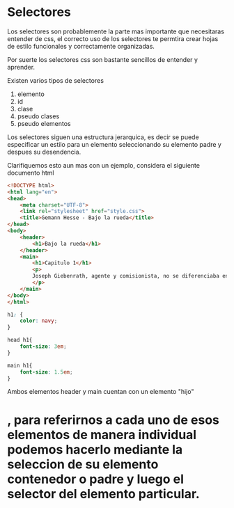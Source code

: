 Selectores
==========

Los selectores son probablemente la parte mas importante que necesitaras entender de css, el correcto uso de los selectores te permtira crear hojas de estilo funcionales y correctamente organizadas.

Por suerte los selectores css son bastante sencillos de entender y aprender.

Existen varios tipos de selectores

1. elemento
2. id
3. clase
4. pseudo clases
5. pseudo elementos

Los selectores siguen una estructura jerarquica, es decir se puede especificar un estilo para un elemento seleccionando su elemento padre y despues su desendencia.

Clarifiquemos esto aun mas con un ejemplo, considera el siguiente documento html

```html
<!DOCTYPE html>
<html lang="en">
<head>
    <meta charset="UTF-8">
    <link rel="stylesheet" href="style.css">
    <title>Gemann Hesse - Bajo la rueda</title>
</head>
<body>
    <header>
        <h1>Bajo la rueda</h1>
    </header>
    <main>
        <h1>Capitulo 1</h1>
        <p>
        Joseph Giebenrath, agente y comisionista, no se diferenciaba en particular del resto de sus conciudadanos. Al igual que ellos, poseía una naturaleza corpulenta y sana...
        </p>
    </main>
</body>
</html>
```

```css
h1: {
    color: navy;
}

head h1{
    font-size: 3em;
}

main h1{
    font-size: 1.5em;
}

```

Ambos elementos header y main cuentan con un elemento "hijo" <h1>, para referirnos a cada uno de esos elementos de manera individual podemos hacerlo mediante la seleccion de su elemento contenedor o padre y luego el selector del elemento particular.

